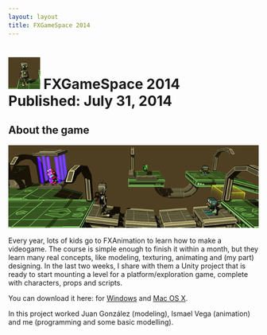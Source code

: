 ```yaml
---
layout: layout
title: FXGameSpace 2014
---
```


![FXGameSpace icon](images/fxgamespace.png) FXGameSpace 2014 <section class="byline">Published: July 31, 2014</section>
===

About the game
---

![FXGameSpace 2014 screenshot](images/fxgamespace_scr.png)
  
Every year, lots of kids go to FXAnimation to learn how to make a videogame. The course is simple enough to finish it within a month, but they learn many real concepts, like modeling, texturing, animating and (my part) designing. In the last two weeks, I share with them a Unity project that is ready to start mounting a level for a platform/exploration game, complete with characters, props and scripts.

You can download it here: for [Windows](files/FXGameSpace2014_win.zip) and [Mac OS X](files/FXGameSpace2014_mac.zip).

In this project worked Juan González (modeling), Ismael Vega (animation) and me (programming and some basic modelling).
